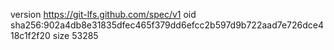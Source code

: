 version https://git-lfs.github.com/spec/v1
oid sha256:902a4db8e31835dfec465f379dd6efcc2b597d9b722aad7e726dce418c1f2f20
size 53285
